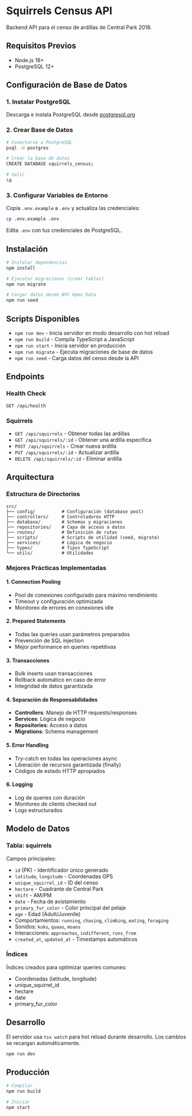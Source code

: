 # Squirrels Census API

Backend API para el censo de ardillas de Central Park 2018.

## Requisitos Previos

- Node.js 18+
- PostgreSQL 12+

## Configuración de Base de Datos

### 1. Instalar PostgreSQL

Descarga e instala PostgreSQL desde [postgresql.org](https://www.postgresql.org/download/)

### 2. Crear Base de Datos

```bash
# Conectarse a PostgreSQL
psql -U postgres

# Crear la base de datos
CREATE DATABASE squirrels_census;

# Salir
\q
```

### 3. Configurar Variables de Entorno

Copia `.env.example` a `.env` y actualiza las credenciales:

```bash
cp .env.example .env
```

Edita `.env` con tus credenciales de PostgreSQL.

## Instalación

```bash
# Instalar dependencias
npm install

# Ejecutar migraciones (crear tablas)
npm run migrate

# Cargar datos desde NYC Open Data
npm run seed
```

## Scripts Disponibles

- `npm run dev` - Inicia servidor en modo desarrollo con hot reload
- `npm run build` - Compila TypeScript a JavaScript
- `npm run start` - Inicia servidor en producción
- `npm run migrate` - Ejecuta migraciones de base de datos
- `npm run seed` - Carga datos del censo desde la API

## Endpoints

### Health Check
```
GET /api/health
```

### Squirrels

- `GET /api/squirrels` - Obtener todas las ardillas
- `GET /api/squirrels/:id` - Obtener una ardilla específica
- `POST /api/squirrels` - Crear nueva ardilla
- `PUT /api/squirrels/:id` - Actualizar ardilla
- `DELETE /api/squirrels/:id` - Eliminar ardilla

## Arquitectura

### Estructura de Directorios

```
src/
├── config/          # Configuración (database pool)
├── controllers/     # Controladores HTTP
├── database/        # Schemas y migraciones
├── repositories/    # Capa de acceso a datos
├── routes/          # Definición de rutas
├── scripts/         # Scripts de utilidad (seed, migrate)
├── services/        # Lógica de negocio
├── types/           # Tipos TypeScript
└── utils/           # Utilidades
```

### Mejores Prácticas Implementadas

#### 1. Connection Pooling
- Pool de conexiones configurado para máximo rendimiento
- Timeout y configuración optimizada
- Monitoreo de errores en conexiones idle

#### 2. Prepared Statements
- Todas las queries usan parámetros preparados
- Prevención de SQL injection
- Mejor performance en queries repetitivas

#### 3. Transacciones
- Bulk inserts usan transacciones
- Rollback automático en caso de error
- Integridad de datos garantizada

#### 4. Separación de Responsabilidades
- **Controllers**: Manejo de HTTP requests/responses
- **Services**: Lógica de negocio
- **Repositories**: Acceso a datos
- **Migrations**: Schema management

#### 5. Error Handling
- Try-catch en todas las operaciones async
- Liberación de recursos garantizada (finally)
- Códigos de estado HTTP apropiados

#### 6. Logging
- Log de queries con duración
- Monitoreo de clients checked out
- Logs estructurados

## Modelo de Datos

### Tabla: squirrels

Campos principales:
- `id` (PK) - Identificador único generado
- `latitude`, `longitude` - Coordenadas GPS
- `unique_squirrel_id` - ID del censo
- `hectare` - Cuadrante de Central Park
- `shift` - AM/PM
- `date` - Fecha de avistamiento
- `primary_fur_color` - Color principal del pelaje
- `age` - Edad (Adult/Juvenile)
- Comportamientos: `running`, `chasing`, `climbing`, `eating`, `foraging`
- Sonidos: `kuks`, `quaas`, `moans`
- Interacciones: `approaches`, `indifferent`, `runs_from`
- `created_at`, `updated_at` - Timestamps automáticos

### Índices

Índices creados para optimizar queries comunes:
- Coordenadas (latitude, longitude)
- unique_squirrel_id
- hectare
- date
- primary_fur_color

## Desarrollo

El servidor usa `tsx watch` para hot reload durante desarrollo. Los cambios se recargan automáticamente.

```bash
npm run dev
```

## Producción

```bash
# Compilar
npm run build

# Iniciar
npm start
```

